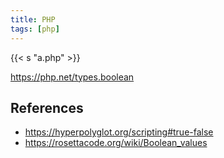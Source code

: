 ```yaml
---
title: PHP
tags: [php]
---
```


{{< s "a.php" >}}

<https://php.net/types.boolean>

## References

- <https://hyperpolyglot.org/scripting#true-false>
- <https://rosettacode.org/wiki/Boolean_values>

